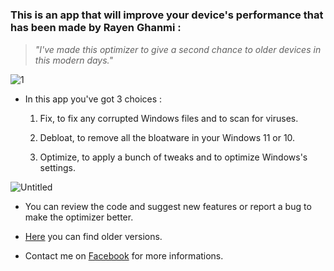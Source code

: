 # 

### This is an app that will improve your device's performance that has been made by Rayen Ghanmi :

> _"I've made this optimizer to give a second chance to older devices in this modern days."_

![1](https://user-images.githubusercontent.com/108760398/186448238-94ae635d-847b-4ea1-9a8d-f9dd7fb38d64.jpg)

* In this app you've got 3 choices :

  1. Fix, to fix any corrupted Windows files and to scan for viruses.

  2. Debloat, to remove all the bloatware in your Windows 11 or 10.

  3. Optimize, to apply a bunch of tweaks and to optimize Windows's settings.

![Untitled](https://user-images.githubusercontent.com/108760398/187079006-6a19943d-2e0c-4179-9bf9-3903598d7fd8.png)

* You can review the code and suggest new features or report a bug to make the optimizer better.

* [Here](https://github.com/RayenGhanmi/Windows-Optimizer-By-RGH/releases) you can find older versions.

* Contact me on [Facebook](https://www.facebook.com/GhanmiRayen22) for more informations.
